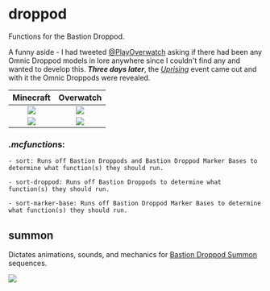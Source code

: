 # droppod
Functions for the Bastion Droppod.

A funny aside - I had tweeted [@PlayOverwatch](https://twitter.com/TheAfroOfDoom/status/850838604981174273) asking if there had been any Omnic Droppod models in lore anywhere since I couldn't find any and wanted to develop this.  ***Three days later***, the [*Uprising*](http://overwatch.wikia.com/wiki/Uprising) event came out and with it the Omnic Droppods were revealed.

Minecraft   |   Overwatch
:-------------:|:----------:
![](https://i.imgur.com/OY4xKwV.png) | ![](https://cdna.artstation.com/p/assets/images/images/005/556/462/large/hong-chan-lim-droppod-screenshot.jpg?1491937270)
![](https://i.imgur.com/T5DYIVH.png) | ![](http://www.gameinformer.com/cfs-filesystemfile.ashx/__key/CommunityServer-Components-SiteFiles/imagefeed-featured-blizzard2017-overwatch-uprising/Uprising2_2D00_610.jpg)

### *.mcfunction*s:
    - sort: Runs off Bastion Droppods and Bastion Droppod Marker Bases to determine what function(s) they should run.
    
    - sort-droppod: Runs off Bastion Droppods to determine what function(s) they should run.
    
    - sort-marker-base: Runs off Bastion Droppod Marker Bases to determine what function(s) they should run.
    
## summon
Dictates animations, sounds, and mechanics for [Bastion Droppod Summon](https://www.youtube.com/watch?v=zdxBCn-UAFg) sequences.

![](https://media.giphy.com/media/l3mZg2E5ftFj9bWmI/giphy.gif)
